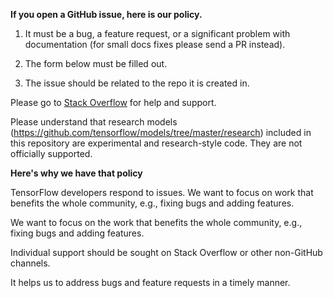 **If you open a GitHub issue, here is our policy.**

1. It must be a bug, a feature request, or a significant problem with documentation (for small docs fixes please send a PR instead). 

2. The form below must be filled out.

3. The issue should be related to the repo it is created in. 

Please go to [Stack Overflow](https://stackoverflow.com/questions/tagged/tensorflow-model-garden) for help and support.

Please understand that research models (https://github.com/tensorflow/models/tree/master/research) included in this repository are experimental and research-style code. They are not officially supported.

**Here's why we have that policy**

TensorFlow developers respond to issues. We want to focus on work that benefits the whole community, e.g., fixing bugs and adding features. 

We want to focus on the work that benefits the whole community, e.g., fixing bugs and adding features. 

Individual support should be sought on Stack Overflow or other non-GitHub channels. 

It helps us to address bugs and feature requests in a timely manner.
